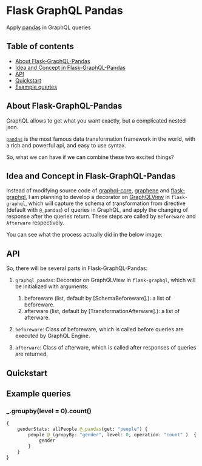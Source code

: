 # Flask GraphQL Pandas

Apply [pandas](https://pandas.pydata.org/pandas-docs/stable/) in GraphQL queries

## Table of contents

- [About Flask-GraphQL-Pandas](#about-flask-graphql-pandas)
- [Idea and Concept in Flask-GraphQL-Pandas](#idea-and-concept-in-flask-graphql-pandas)
- [API](#api)
- [Quickstart](#quickstart)
- [Example queries](#example-queries)

## About Flask-GraphQL-Pandas

GraphQL allows to get what you want exactly, but a complicated nested json.  

[`pandas`](https://pandas.pydata.org/pandas-docs/stable/) is the most famous data transformation framework in the world, with a rich and powerful api, and easy to use syntax.

So, what we can have if we can combine these two excited things?

## Idea and Concept in Flask-GraphQL-Pandas

Instead of modifying source code of [graphql-core](https://github.com/graphql-python/graphql-core), [graphene](https://github.com/graphql-python/graphene) and [flask-graphql](https://github.com/graphql-python/flask-graphql), I am planning to develop a decorator on [GraphQLView](https://github.com/graphql-python/flask-graphql/blob/master/flask_graphql/graphqlview.py) in `flask-graphql`, which will capture the schema of transformation from directive (default with `@_pandas`) of queries in GraphQL, and apply the changing of response after the queries return. These steps are called by `Beforeware` and `Afterware` respectively.

You can see what the process actually did in the below image:

## API

So, there will be several parts in Flask-GraphQL-Pandas:

1. `graphql_pandas`: Decorator on GraphQLView in `flask-graphql`, which will be initialized with arguments:
    1. beforeware (list, default by [SchemaBeforeware].): a list of beforeware.
    2. afterware (list, default by [TransformationAfterware].): a list of afterware.

2. `beforeware`: Class of beforeware, which is called before queries are executed by GraphQL Engine.

3. `afterware`: Class of afterware, which is called after responses of queries are returned.

## Quickstart

## Example queries

### _.groupby(level = 0).count()

```graphql
{
    genderStats: allPeople @_pandas(get: "people") {
        people @_(gropyBy: "gender", level: 0, operation: "count" )  {
            gender
        }
    }
}
```
